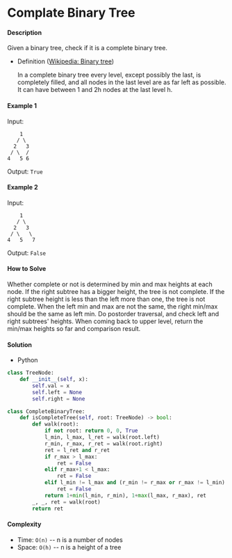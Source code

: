 # Complate Binary Tree

#### Description

Given a binary tree, check if it is a complete binary tree.

- Definition ([Wikipedia: Binary tree](https://en.wikipedia.org/wiki/Binary_tree#Types_of_binary_trees))

    In a complete binary tree every level, except possibly the last, is completely filled, and all nodes in the last level are as far left as possible. It can have between 1 and 2h nodes at the last level h.

#### Example 1

Input:

```
    1
   / \
  2   3
 / \  /
4   5 6
```

Output: `True`

#### Example 2

Input:

```
    1
   / \
  2   3
 / \   \
4   5   7
```

Output: `False`

#### How to Solve

Whether complete or not is determined by min and max heights at each node. If the right subtree has a bigger height, the tree is not complete. If the right subtree height is less than the left more than one, the tree is not complete. When the left min and max are not the same, the right min/max should be the same as left min. Do postorder traversal, and check left and right subtrees' heights. When coming back to upper level, return the min/max heights so far and comparison result.

#### Solution

- Python

```python
class TreeNode:
    def __init__(self, x):
        self.val = x
        self.left = None
        self.right = None

class CompleteBinaryTree:
    def isCompleteTree(self, root: TreeNode) -> bool:
        def walk(root):
            if not root: return 0, 0, True
            l_min, l_max, l_ret = walk(root.left)
            r_min, r_max, r_ret = walk(root.right)
            ret = l_ret and r_ret
            if r_max > l_max:
                ret = False
            elif r_max+1 < l_max:
                ret = False
            elif l_min != l_max and (r_min != r_max or r_max != l_min):
                ret = False
            return 1+min(l_min, r_min), 1+max(l_max, r_max), ret
        _, _, ret = walk(root)
        return ret
```

#### Complexity

- Time: `O(n)` -- n is a number of nodes
- Space: `O(h)` -- n is a height of a tree
